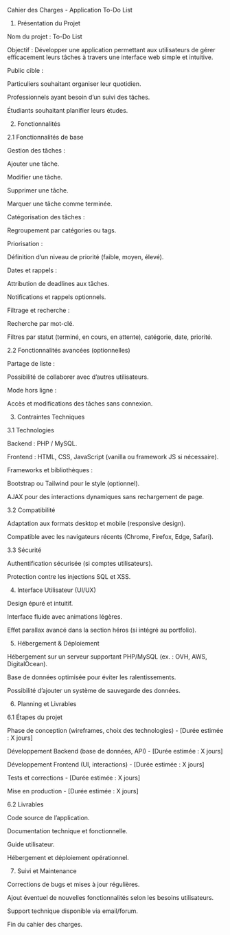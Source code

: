 Cahier des Charges - Application To-Do List

1. Présentation du Projet

Nom du projet : To-Do List

Objectif : Développer une application permettant aux utilisateurs de gérer efficacement leurs tâches à travers une interface web simple et intuitive.

Public cible :

Particuliers souhaitant organiser leur quotidien.

Professionnels ayant besoin d’un suivi des tâches.

Étudiants souhaitant planifier leurs études.

2. Fonctionnalités

2.1 Fonctionnalités de base

Gestion des tâches :

Ajouter une tâche.

Modifier une tâche.

Supprimer une tâche.

Marquer une tâche comme terminée.

Catégorisation des tâches :

Regroupement par catégories ou tags.

Priorisation :

Définition d’un niveau de priorité (faible, moyen, élevé).

Dates et rappels :

Attribution de deadlines aux tâches.

Notifications et rappels optionnels.

Filtrage et recherche :

Recherche par mot-clé.

Filtres par statut (terminé, en cours, en attente), catégorie, date, priorité.

2.2 Fonctionnalités avancées (optionnelles)

Partage de liste :

Possibilité de collaborer avec d’autres utilisateurs.

Mode hors ligne :

Accès et modifications des tâches sans connexion.

3. Contraintes Techniques

3.1 Technologies

Backend : PHP / MySQL.

Frontend : HTML, CSS, JavaScript (vanilla ou framework JS si nécessaire).

Frameworks et bibliothèques :

Bootstrap ou Tailwind pour le style (optionnel).

AJAX pour des interactions dynamiques sans rechargement de page.

3.2 Compatibilité

Adaptation aux formats desktop et mobile (responsive design).

Compatible avec les navigateurs récents (Chrome, Firefox, Edge, Safari).

3.3 Sécurité

Authentification sécurisée (si comptes utilisateurs).

Protection contre les injections SQL et XSS.

4. Interface Utilisateur (UI/UX)

Design épuré et intuitif.

Interface fluide avec animations légères.

Effet parallax avancé dans la section héros (si intégré au portfolio).

5. Hébergement & Déploiement

Hébergement sur un serveur supportant PHP/MySQL (ex. : OVH, AWS, DigitalOcean).

Base de données optimisée pour éviter les ralentissements.

Possibilité d’ajouter un système de sauvegarde des données.

6. Planning et Livrables

6.1 Étapes du projet

Phase de conception (wireframes, choix des technologies) - [Durée estimée : X jours]

Développement Backend (base de données, API) - [Durée estimée : X jours]

Développement Frontend (UI, interactions) - [Durée estimée : X jours]

Tests et corrections - [Durée estimée : X jours]

Mise en production - [Durée estimée : X jours]

6.2 Livrables

Code source de l’application.

Documentation technique et fonctionnelle.

Guide utilisateur.

Hébergement et déploiement opérationnel.

7. Suivi et Maintenance

Corrections de bugs et mises à jour régulières.

Ajout éventuel de nouvelles fonctionnalités selon les besoins utilisateurs.

Support technique disponible via email/forum.

Fin du cahier des charges.

